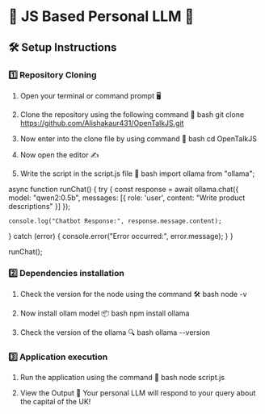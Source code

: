 # 🌟 JS Based Personal LLM 🌟

## 🛠 Setup Instructions

### 1️⃣ Repository Cloning

1. Open your terminal or command prompt 🖥
2. Clone the repository using the following command 🔗
   bash
   git clone https://github.com/Alishakaur431/OpenTalkJS.git
   
3. Now enter into the clone file by using command 📂
   bash
   cd OpenTalkJS
   
4. Now open the editor ✍
5. Write the script in the script.js file 📝
   bash
   import ollama from "ollama";
   

async function runChat() {
try {
const response = await ollama.chat({
model: "qwen2:0.5b",
messages: [{ role: 'user', content: "Write product descriptions" }]
});

    console.log("Chatbot Response:", response.message.content);

} catch (error) {
console.error("Error occurred:", error.message);
}
}

runChat();

### 2️⃣ Dependencies installation

1. Check the version for the node using the command 🛠
   bash
   node -v
   
2. Now install ollam model 📦
   bash
   npm install ollama
   
3. Check the version of the ollama 🔍
   bash
   ollama --version
   

### 3️⃣ Application execution

1. Run the application using the command 🚦
   bash
   node script.js
   
2. View the Output 🎉
   Your personal LLM will respond to your query about the capital of the UK!